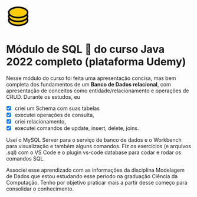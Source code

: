 ![](db.jpg)


#  Módulo de SQL 📜 do curso Java 2022 completo (plataforma Udemy)
Nesse módulo do curso foi feita uma apresentação concisa, mas bem completa dos fundamentos de um **Banco de Dados relacional**, com apresentação de conceitos como entidade/relacionamento e operações de CRUD.
Durante os estudos, eu
- [x] criei um Schema com suas tabelas
- [x] executei operações de consulta,
- [x] criei relacionamento,
- [x] executei comandos de update, insert, delete, joins.

Usei o MySQL Server para o serviço de banco de dados e o Workbench para visualização e também alguns comandos.
Fiz os exercícios (e arquivos .sql) com o VS Code e o plugin vs-code database para codar e rodar os comandos SQL.

Associei esse aprendizado com as informações da disciplina Modelagem de Dados que estou estudando esse período na graduação Ciência da Computação. Tenho por objetivo praticar mais a partir desse começo para consolidar o conhecimento.
